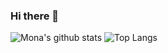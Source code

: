 ### Hi there 👋

![Mona's github stats](https://github-readme-stats.vercel.app/api?username=mona-miga&show_icons=true&theme=tokyonight)
![Top Langs](https://github-readme-stats.vercel.app/api/top-langs/?username=mona-miga&layout=compact&theme=tokyonight)





